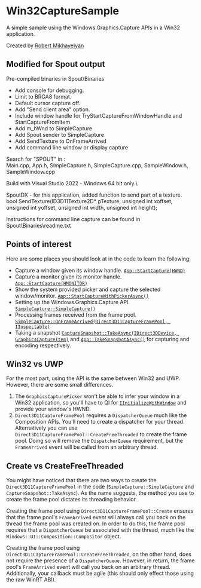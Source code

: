 # Win32CaptureSample
A simple sample using the Windows.Graphics.Capture APIs in a Win32 application.

Created by [Robert Mikhayelyan](https://github.com/robmikh/Win32CaptureSample)

## Modified for Spout output

Pre-compiled binaries in Spout\Binaries

- Add console for debugging.
- Limit to BRGA8 format.
- Default cursor capture off.
- Add "Send client area" option.
- Include window handle for TryStartCaptureFromWindowHandle and StartCaptureFromItem
- Add m_hWnd to SimpleCapture
- Add Spout sender to SimpleCapture
- Add SendTexture to OnFrameArrived
- Add command line window or display capture

Search for "SPOUT" in :\
Main.cpp, App.h, SimpleCapture.h, SimpleCapture.cpp, SampleWindow.h, SampleWindow.cpp

Build with Visual Studio 2022 - Windows 64 bit only.\

SpoutDX - for this application, added function to send part of a texture.\
bool SendTexture(ID3D11Texture2D* pTexture, unsigned int xoffset, unsigned int yoffset, unsigned int width, unsigned int height);

Instructions for command line capture can be found in Spout\Binaries\readme.txt


## Points of interest
Here are some places you should look at in the code to learn the following:

* Capture a window given its window handle. [`App::StartCapture(HWND)`](https://github.com/robmikh/Win32CaptureSample/blob/master/Win32CaptureSample/App.cpp)
* Capture a monitor given its monitor handle. [`App::StartCapture(HMONITOR)`](https://github.com/robmikh/Win32CaptureSample/blob/master/Win32CaptureSample/App.cpp)
* Show the system provided picker and capture the selected window/monitor. [`App::StartCaptureWithPickerAsync()`](https://github.com/robmikh/Win32CaptureSample/blob/master/Win32CaptureSample/App.cpp)
* Setting up the Windows.Graphics.Capture API. [`SimpleCapture::SimpleCapture()`](https://github.com/robmikh/Win32CaptureSample/blob/master/Win32CaptureSample/SimpleCapture.cpp)
* Processing frames received from the frame pool. [`SimpleCapture::OnFrameArrived(Direct3D11CaptureFramePool, IInspectable)`](https://github.com/robmikh/Win32CaptureSample/blob/master/Win32CaptureSample/SimpleCapture.cpp)
* Taking a snapshot [`CaptureSnapshot::TakeAsync(IDirect3DDevice, GraphicsCaptureItem)`](https://github.com/robmikh/Win32CaptureSample/blob/master/Win32CaptureSample/CaptureSnapshot.cpp) and [`App::TakeSnapshotAsync()`](https://github.com/robmikh/Win32CaptureSample/blob/master/Win32CaptureSample/App.cpp) for capturing and encoding respectively.

## Win32 vs UWP
For the most part, using the API is the same between Win32 and UWP. However, there are some small differences.

1. The `GraphicsCapturePicker` won't be able to infer your window in a Win32 application, so you'll have to QI for [`IInitializeWithWindow`](https://msdn.microsoft.com/en-us/library/windows/desktop/hh706981(v=vs.85).aspx) and provide your window's HWND.
2. `Direct3D11CaptureFramePool` requires a `DispatcherQueue` much like the Composition APIs. You'll need to create a dispatcher for your thread. Alternatively you can use `Direct3D11CaptureFramePool::CreateFreeThreaded` to create the frame pool. Doing so will remove the `DispatcherQueue` requirement, but the `FrameArrived` event will be called from an arbitrary thread.

## Create vs CreateFreeThreaded
You might have noticed that there are two ways to create the `Direct3D11CaptureFramePool` in the code (`SimpleCapture::SimpleCapture` and `CaptureSnapshot::TakeAsync`). As the name suggests, the method you use to create the frame pool dictates its threading behavior.

Creating the frame pool using `Direct3D11CaptureFramePool::Create` ensures that the frame pool's `FrameArrived` event will always call you back on the thread the frame pool was created on. In order to do this, the frame pool requires that a `DispatcherQueue` be associated with the thread, much like the `Windows::UI::Composition::Compositor` object.

Creating the frame pool using `Direct3D11CaptureFramePool::CreateFreeThreaded`, on the other hand, does not require the presence of a `DispatcherQueue`. However, in return, the frame pool's `FrameArrived` event will call you back on an arbitrary thread. Additionally, your callback must be agile (this should only effect those using the raw WinRT ABI).
